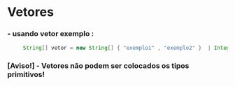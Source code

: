 # Vetores
### - usando vetor exemplo :
~~~java
     String[] vetor = new String[] { "exemplo1" , "exemplo2" }  | Integer[] vetor = new Integer[] { 0 , 1 }
~~~
### [Aviso!] - Vetores não podem ser colocados os tipos primitivos!

